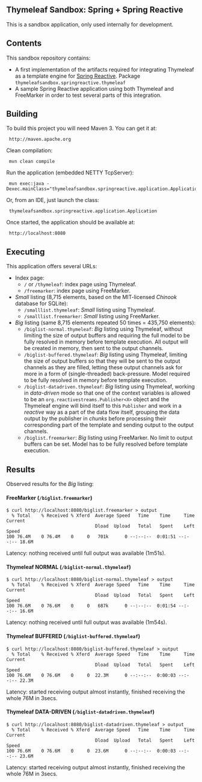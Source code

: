 
 Thymeleaf Sandbox: Spring + Spring Reactive
--------------------------------------------
 
 This is a sandbox application, only used internally for development.

     
## Contents

 This sandbox repository contains:
 
   * A first implementation of the artifacts required for integrating Thymeleaf as a template engine for 
     [Spring Reactive](https://github.com/spring-projects/spring-reactive). Package
     `thymeleafsandbox.springreactive.thymeleaf`
   * A sample Spring Reactive application using both Thymeleaf and FreeMarker in order to test several parts
     of this integration.


## Building

 To build this project you will need Maven 3. You can get it at:
 
     http://maven.apache.org

 Clean compilation:
 
     mvn clean compile
     
 Run the application (embedded NETTY TcpServer):
 
     mvn exec:java -Dexec.mainClass="thymeleafsandbox.springreactive.application.Application"

 Or, from an IDE, just launch the class:

     thymeleafsandbox.springreactive.application.Application

 Once started, the application should be available at:
 
     http://localhost:8080
     
## Executing

 This application offers several URLs:
 
   * Index page:
     * `/` or `/thymeleaf`: index page using Thymeleaf.
     * `/freemarker`: index page using FreeMarker.
   * *Small* listing (8,715 elements, based on the MIT-licensed *Chinook* database for SQLite):
     * `/smalllist.thymeleaf`: *Small* listing using Thymeleaf.
     * `/smalllist.freemarker`: *Small* listing using FreeMarker.
   * *Big* listing (same 8,715 elements repeated 50 times = 435,750 elements):
     * `/biglist-normal.thymeleaf`: *Big* listing using Thymeleaf, without limiting the size of output buffers and
       requiring the full model to be fully resolved in memory before template execution. All output will be created
       in memory, then sent to the output channels.
     * `/biglist-buffered.thymeleaf`: *Big* listing using Thymeleaf, limiting the size of output buffers so that
       they will be sent to the output channels as they are filled, letting these output channels ask for more
       in a form of (single-threaded) back-pressure. Model required to be fully resolved in memory
       before template execution.
     * `/biglist-datadriven.thymeleaf`: *Big* listing using Thymeleaf, working in *data-driven* mode so that one
       of the context variables is allowed to be an `org.reactivestreams.Publisher<X>` object and the Thymeleaf engine will
       bind itself to this `Publisher` and work in a *reactive* way as a part of the data flow itself, grouping the
       data output by the publisher in *chunks* before processing their corresponding part of the template and sending
       output to the output channels.
     * `/biglist.freemarker`: *Big* listing using FreeMarker. No limit to output buffers can be set. Model has to
       be fully resolved before template execution.
     
## Results

 Observed results for the *Big* listing:
 
#### FreeMarker (`/biglist.freemarker`)
 
```
$ curl http://localhost:8080/biglist.freemarker > output
  % Total    % Received % Xferd  Average Speed   Time    Time     Time  Current
                                 Dload  Upload   Total   Spent    Left  Speed
100 76.4M    0 76.4M    0     0   701k      0 --:--:--  0:01:51 --:--:-- 18.6M
```

 Latency: nothing received until full output was available (1m51s).
 
#### Thymeleaf NORMAL (`/biglist-normal.thymeleaf`)
 
```
$ curl http://localhost:8080/biglist-normal.thymeleaf > output
  % Total    % Received % Xferd  Average Speed   Time    Time     Time  Current
                                 Dload  Upload   Total   Spent    Left  Speed
100 76.6M    0 76.6M    0     0   687k      0 --:--:--  0:01:54 --:--:-- 16.6M
```

 Latency: nothing received until full output was available (1m54s).
 
 
#### Thymeleaf BUFFERED (`/biglist-buffered.thymeleaf`)
 
```
$ curl http://localhost:8080/biglist-buffered.thymeleaf > output
  % Total    % Received % Xferd  Average Speed   Time    Time     Time  Current
                                 Dload  Upload   Total   Spent    Left  Speed
100 76.6M    0 76.6M    0     0  22.3M      0 --:--:--  0:00:03 --:--:-- 22.3M
```

 Latency: started receiving output almost instantly, finished receiving the whole 76M in 3secs.
 
 
#### Thymeleaf DATA-DRIVEN (`/biglist-datadriven.thymeleaf`)
 
```
$ curl http://localhost:8080/biglist-datadriven.thymeleaf > output
  % Total    % Received % Xferd  Average Speed   Time    Time     Time  Current
                                 Dload  Upload   Total   Spent    Left  Speed
100 76.6M    0 76.6M    0     0  23.6M      0 --:--:--  0:00:03 --:--:-- 23.6M
```

 Latency: started receiving output almost instantly, finished receiving the whole 76M in 3secs.
 
 
 
 